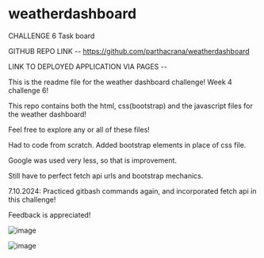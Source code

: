 # weatherdashboard

CHALLENGE 6 Task board 

GITHUB REPO LINK -- https://github.com/parthacrana/weatherdashboard

LINK TO DEPLOYED APPLICATION VIA PAGES -- 



This is the readme file for the weather dashboard challenge! Week 4 challenge 6! 

This repo contains both the html, css(bootstrap) and the javascript files for the weather dashboard!

Feel free to explore any or all of these files! 

Had to code from scratch. Added bootstrap elements in place of css file. 

Google was used very less, so that is improvement. 

Still have to perfect fetch api urls and bootstrap mechanics.

7.10.2024: Practiced gitbash commands again, and incorporated fetch api in this challenge! 


Feedback is appreciated! 

![image](https://github.com/parthacrana/weatherdashboard/assets/122179383/0a0df740-e8ed-4342-a44a-cbd212f01f53)

![image](https://github.com/parthacrana/weatherdashboard/assets/122179383/a431636c-9772-4ee2-ad5c-4415caa733ec)


